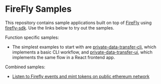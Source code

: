 # FireFly Samples

This repository contains sample applications built on top of [FireFly](https://github.com/hyperledger/firefly) using [firefly-sdk](https://github.com/hyperledger/firefly-sdk-nodejs). Use the links below to try out the samples.

Function specific samples:

- The simplest examples to start with are [private-data-transfer-cli](private-data-transfer-cli), which
implements a basic CLI workflow, and [private-data-transfer-ui](private-data-transfer-ui), which
implements the same flow in a React frontend app.

Combined samples:
- [Listen to Firefly events and mint tokens on public ethereum network](./combined/mint-token-on-public-ethereum-network)
